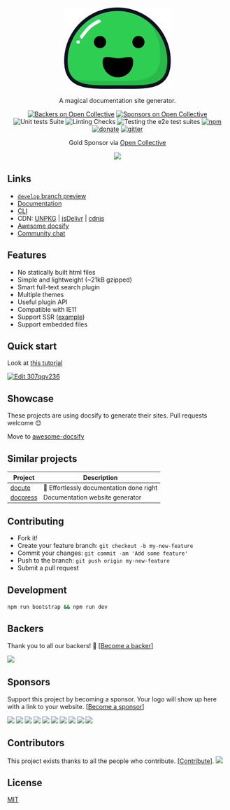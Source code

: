 <p align="center">
  <a href="https://docsify.js.org">
    <img alt="docsify" src="https://github.com/docsifyjs/docsify/blob/develop/docs/_media/icon.svg">
  </a>
</p>

<p align="center">
  A magical documentation site generator.
</p>

<p align="center">
  <a href="#backers"><img alt="Backers on Open Collective" src="https://opencollective.com/docsify/backers/badge.svg?style=flat-square"></a>
  <a href="#sponsors">
    <img alt="Sponsors on Open Collective" src="https://opencollective.com/docsify/sponsors/badge.svg?style=flat-square"></a> 
  <a><img src="https://github.com/docsifyjs/docsify/workflows/Unit%20tests%20Suite/badge.svg?branch=develop&amp;event=push" alt="Unit tests Suite"></a>
  <a><img src="https://github.com/docsifyjs/docsify/workflows/Linting%20Checks/badge.svg?branch=develop&amp;event=push" alt="Linting Checks"></a>
  <a><img src="https://github.com/docsifyjs/docsify/workflows/Testing%20the%20e2e%20test%20suites/badge.svg?branch=develop&amp;event=push" alt="Testing the e2e test suites"></a>
  <a href="https://www.npmjs.com/package/docsify"><img alt="npm" src="https://img.shields.io/npm/v/docsify.svg?style=flat-square"></a>
  <a href="https://github.com/QingWei-Li/donate"><img alt="donate" src="https://img.shields.io/badge/%24-donate-ff69b4.svg?style=flat-square"></a>
  <a href="https://gitter.im/docsifyjs/Lobby?utm_source=share-link&utm_medium=link&utm_campaign=share-link"><img alt="gitter" src="https://img.shields.io/gitter/room/docsifyjs/docsify.svg?style=flat-square"></a>
</p>

<p align="center">Gold Sponsor via <a href="https://opencollective.com/docsify">Open Collective</a></p>

<p align="center">
  <a href="https://opencollective.com/docsify/order/3254">
    <img src="https://opencollective.com/docsify/tiers/gold-sponsor.svg?avatarHeight=36">
  </a>
</p>

## Links

- [`develop` branch preview](https://docsifyjs.netlify.com/)
- [Documentation](https://docsify.js.org)
- [CLI](https://github.com/docsifyjs/docsify-cli)
- CDN: [UNPKG](https://unpkg.com/docsify/) | [jsDelivr](https://cdn.jsdelivr.net/npm/docsify/) | [cdnjs](https://cdnjs.com/libraries/docsify)
- [Awesome docsify](https://github.com/docsifyjs/awesome-docsify)
- [Community chat](https://gitter.im/docsifyjs/Lobby)

## Features

- No statically built html files
- Simple and lightweight (~21kB gzipped)
- Smart full-text search plugin
- Multiple themes
- Useful plugin API
- Compatible with IE11
- Support SSR ([example](https://github.com/docsifyjs/docsify-ssr-demo))
- Support embedded files

## Quick start

Look at [this tutorial](https://docsify.js.org/#/quickstart)

[![Edit 307qqv236](https://codesandbox.io/static/img/play-codesandbox.svg)](https://codesandbox.io/s/307qqv236)

## Showcase

These projects are using docsify to generate their sites. Pull requests welcome :blush:

Move to [awesome-docsify](https://github.com/docsifyjs/awesome-docsify#showcase)

## Similar projects

| Project                                          | Description                              |
| ------------------------------------------------ | ---------------------------------------- |
| [docute](https://github.com/egoist/docute)       | 📜 Effortlessly documentation done right |
| [docpress](https://github.com/docpress/docpress) | Documentation website generator          |

## Contributing

- Fork it!
- Create your feature branch: `git checkout -b my-new-feature`
- Commit your changes: `git commit -am 'Add some feature'`
- Push to the branch: `git push origin my-new-feature`
- Submit a pull request

## Development

```bash
npm run bootstrap && npm run dev
```

## Backers

Thank you to all our backers! 🙏 [[Become a backer](https://opencollective.com/docsify#backers)]

<a href="https://opencollective.com/docsify#backers" target="_blank"><img src="https://opencollective.com/docsify/backers.svg?width=890"></a>

## Sponsors

Support this project by becoming a sponsor. Your logo will show up here with a link to your website. [[Become a sponsor](https://opencollective.com/docsify#silver-sponsors)]

<a href="https://opencollective.com/docsify/silver-sponsors/0/website" target="_blank"><img src="https://opencollective.com/docsify/silver-sponsors/0/avatar.svg"></a>
<a href="https://opencollective.com/docsify/silver-sponsors/1/website" target="_blank"><img src="https://opencollective.com/docsify/silver-sponsors/1/avatar.svg"></a>
<a href="https://opencollective.com/docsify/silver-sponsors/2/website" target="_blank"><img src="https://opencollective.com/docsify/silver-sponsors/2/avatar.svg"></a>
<a href="https://opencollective.com/docsify/silver-sponsors/3/website" target="_blank"><img src="https://opencollective.com/docsify/silver-sponsors/3/avatar.svg"></a>
<a href="https://opencollective.com/docsify/silver-sponsors/4/website" target="_blank"><img src="https://opencollective.com/docsify/silver-sponsors/4/avatar.svg"></a>
<a href="https://opencollective.com/docsify/silver-sponsors/5/website" target="_blank"><img src="https://opencollective.com/docsify/silver-sponsors/5/avatar.svg"></a>
<a href="https://opencollective.com/docsify/silver-sponsors/6/website" target="_blank"><img src="https://opencollective.com/docsify/silver-sponsors/6/avatar.svg"></a>
<a href="https://opencollective.com/docsify/silver-sponsors/7/website" target="_blank"><img src="https://opencollective.com/docsify/silver-sponsors/7/avatar.svg"></a>
<a href="https://opencollective.com/docsify/silver-sponsors/8/website" target="_blank"><img src="https://opencollective.com/docsify/silver-sponsors/8/avatar.svg"></a>
<a href="https://opencollective.com/docsify/silver-sponsors/9/website" target="_blank"><img src="https://opencollective.com/docsify/silver-sponsors/9/avatar.svg"></a>

## Contributors

This project exists thanks to all the people who contribute. [[Contribute](CONTRIBUTING.md)].
<a href="https://github.com/docsifyjs/docsify/graphs/contributors"><img src="https://opencollective.com/docsify/contributors.svg?width=890" /></a>

## License

[MIT](LICENSE)
